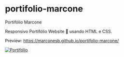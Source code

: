 # portifolio-marcone

Portifólio Marcone

Responsivo Portifólio Website 📄 usando HTML e CSS. 

Preview: https://marconesb.github.io/portifolio-marcone/


<a target="_blank" rel="noopener noreferrer" href="https://user-images.githubusercontent.com/91090422/173122852-08fd8a71-e42f-42a6-987d-38969c958c79.png"><img src="https://user-images.githubusercontent.com/91090422/173122852-08fd8a71-e42f-42a6-987d-38969c958c79.png" alt="Portifólio" style="max-width: 100%;"></a>



